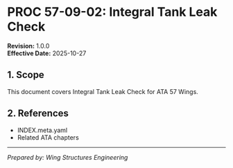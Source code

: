 # PROC 57-09-02: Integral Tank Leak Check

**Revision:** 1.0.0  
**Effective Date:** 2025-10-27

## 1. Scope
This document covers Integral Tank Leak Check for ATA 57 Wings.

## 2. References
- INDEX.meta.yaml
- Related ATA chapters

---
*Prepared by: Wing Structures Engineering*
